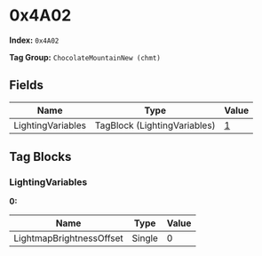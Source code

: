 # 0x4A02

**Index:** ```0x4A02```

**Tag Group:** ```ChocolateMountainNew (chmt)```

## Fields

Name	| Type	| Value
---	|---	|---	|
LightingVariables	|TagBlock (LightingVariables)	|[1](#lightingvariables)


## Tag Blocks

### LightingVariables

**0:**

Name	| Type	| Value
---	|---	|---	|
LightmapBrightnessOffset	|Single	|0


